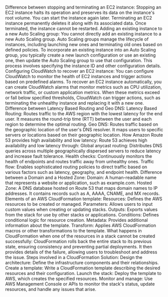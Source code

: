 Difference between stopping and terminating an EC2 instance:
Stopping an EC2 instance halts its operation and preserves its data on the instance's root volume. You can start the instance again later.
Terminating an EC2 instance permanently deletes it along with its associated data. Once terminated, the instance cannot be restarted.
Adding an existing instance to a new Auto Scaling group:
You cannot directly add an existing instance to a new Auto Scaling group. Auto Scaling groups manage the lifecycle of instances, including launching new ones and terminating old ones based on defined policies. To incorporate an existing instance into an Auto Scaling group, you typically create a new launch configuration or use an existing one, then update the Auto Scaling group to use that configuration. This process involves specifying the instance ID and other configuration details.
Configuring CloudWatch to recover an EC2 instance:
You can configure CloudWatch to monitor the health of EC2 instances and trigger actions based on predefined alarms. To recover an EC2 instance automatically, you can create CloudWatch alarms that monitor metrics such as CPU utilization, network traffic, or custom application metrics. When these metrics exceed or fall below specified thresholds, CloudWatch can trigger actions, such as terminating the unhealthy instance and replacing it with a new one.
Difference between Latency Based Routing and Geo DNS:
Latency Based Routing: Routes traffic to the AWS region with the lowest latency for the end user. It measures the round-trip time (RTT) between the user and each region to determine the optimal routing.
Geo DNS: Routes traffic based on the geographic location of the user's DNS resolver. It maps users to specific servers or locations based on their geographic location.
How Amazon Route 53 provides high availability and low latency:
Route 53 achieves high availability and low latency through:
Global anycast routing: Distributes DNS queries across multiple geographically dispersed servers to reduce latency and increase fault tolerance.
Health checks: Continuously monitors the health of endpoints and routes traffic away from unhealthy ones.
Traffic flow: Enables sophisticated routing policies to direct traffic based on various factors such as latency, geography, and endpoint health.
Difference between a Domain and a Hosted Zone:
Domain: A human-readable name that represents a website or application, such as example.com.
Hosted Zone: A DNS database hosted on Route 53 that maps domain names to IP addresses. It contains records such as A, AAAA, CNAME, and MX records.
Elements of an AWS CloudFormation template:
Resources: Defines the AWS resources to be created or managed.
Parameters: Allows users to input custom values when creating or updating stacks.
Outputs: Exports values from the stack for use by other stacks or applications. 
Conditions: Defines conditional logic for resource creation.
Metadata: Provides additional information about the template.
Transform: Applies AWS CloudFormation macros or other transformations to the template.
What happens in CloudFormation when one of the resources in a stack cannot be created successfully:
CloudFormation rolls back the entire stack to its previous state, ensuring consistency and preventing partial deployments. It then provides details of the failure, allowing users to troubleshoot and address the issue.
Steps involved in a CloudFormation Solution:
Design the architecture: Define the infrastructure components and their relationships.
Create a template: Write a CloudFormation template describing the desired resources and their configuration.
Launch the stack: Deploy the template to AWS, which creates the specified resources.
Monitor and manage: Use AWS Management Console or APIs to monitor the stack's status, update resources, and handle any issues that arise.
